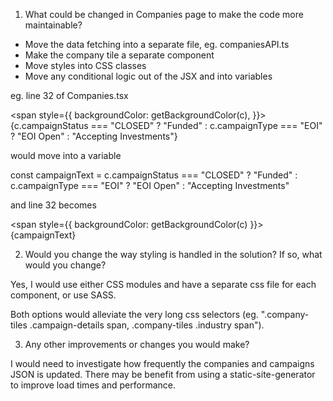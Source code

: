 1. What could be changed in Companies page to make the code more maintainable?

- Move the data fetching into a separate file, eg. companiesAPI.ts
- Make the company tile a separate component
- Move styles into CSS classes
- Move any conditional logic out of the JSX and into variables
  
eg. line 32 of Companies.tsx

<span style={{
  backgroundColor: getBackgroundColor(c),
}}>{c.campaignStatus === "CLOSED"
  ? "Funded"
  : c.campaignType === "EOI"
  ? "EOI Open"
  : "Accepting Investments"}</span>

would move into a variable

const campaignText = c.campaignStatus === "CLOSED"
  ? "Funded"
  : c.campaignType === "EOI"
  ? "EOI Open"
  : "Accepting Investments"

and line 32 becomes

<span style={{ backgroundColor: getBackgroundColor(c) }}>{campaignText}</span>

2. Would you change the way styling is handled in the solution? If so, what would you change?

Yes, I would use either CSS modules and have a separate css file for each component, or use SASS.

Both options would alleviate the very long css selectors (eg. ".company-tiles .campaign-details span, .company-tiles .industry span").

3. Any other improvements or changes you would make?

I would need to investigate how frequently the companies and campaigns JSON is updated. There may be benefit from using a static-site-generator to improve load times and performance.